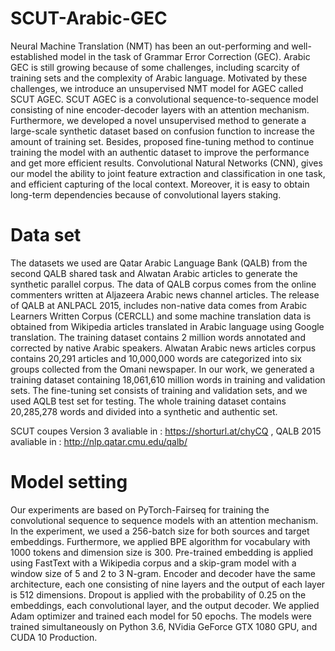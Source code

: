 # SCUT-Arabic-GEC
Neural Machine Translation (NMT) has been an out-performing and well-established model in the task of Grammar Error Correction (GEC). Arabic GEC is still growing because of some challenges, including scarcity of training sets and the complexity of Arabic language. Motivated by these challenges, we introduce an unsupervised NMT model for AGEC called SCUT AGEC. SCUT AGEC is a convolutional sequence-to-sequence model consisting of nine encoder-decoder layers with an attention mechanism. Furthermore, we developed a novel unsupervised method to generate a large-scale synthetic dataset based on confusion function to increase the amount of training set. Besides, proposed fine-tuning method to continue training the model with an authentic dataset to improve the performance and get more efficient results. Convolutional Natural Networks (CNN), gives our model the ability to joint feature extraction and classification in one task, and efficient capturing of the local context. Moreover, it is easy to obtain long-term dependencies because of convolutional layers staking. 


# Data set 
The datasets we used are Qatar Arabic Language Bank (QALB) from the second QALB shared task and Alwatan Arabic articles to generate the synthetic parallel corpus. The data of QALB corpus comes from the online commenters written at Aljazeera Arabic news channel articles. The release of QALB at ANLPACL 2015, includes non-native data comes from Arabic Learners Written Corpus (CERCLL) and some machine translation data is obtained from Wikipedia articles translated in Arabic language using Google translation. The training dataset contains 2 million words annotated and corrected by native Arabic speakers. 
Alwatan Arabic news articles corpus contains 20,291 articles and 10,000,000 words are categorized into six groups collected from the Omani newspaper. In our work, we generated a training dataset containing 18,061,610 million words in training and validation sets. The fine-tuning set consists of training and validation sets, and we used AQLB test set for testing. The whole training dataset contains 20,285,278 words and divided into a synthetic and authentic set. 

SCUT coupes Version 3 avaliable in : https://shorturl.at/chyCQ , QALB 2015	avaliable in : http://nlp.qatar.cmu.edu/qalb/

# Model setting 
Our experiments are based on PyTorch-Fairseq  for training the convolutional sequence to sequence models with an attention mechanism. In the experiment, we used a 256-batch size for both sources and target embeddings. Furthermore, we applied BPE algorithm for vocabulary with 1000 tokens and dimension size is 300. Pre-trained embedding is applied using FastText with a Wikipedia corpus and a skip-gram model with a window size of 5 and 2 to 3 N-gram. Encoder and decoder have the same architecture, each one consisting of nine layers and the output of each layer is 512 dimensions.  Dropout is applied with the probability of 0.25 on the embeddings, each convolutional layer, and the output decoder. We applied Adam optimizer and trained each model for 50 epochs. The models were trained simultaneously on Python 3.6, NVidia GeForce GTX 1080 GPU, and CUDA 10 Production.





